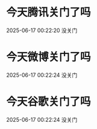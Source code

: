 # 今天腾讯关门了吗

2025-06-17 00:22:20 没关门

# 今天微博关门了吗

2025-06-17 00:22:24 没关门

# 今天谷歌关门了吗

2025-06-17 00:22:24 没关门

